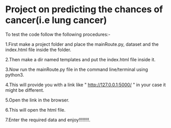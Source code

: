 # Project on predicting the chances of cancer(i.e lung cancer)
 To test the code follow the following procedures:-
 
 1.First make a project folder and place the mainRoute.py, dataset and the index.html file inside the folder.
 
 2.Then make a dir named templates and put the index.html file inside it.
 
 3.Now run the mainRoute.py  file in the command line/terminal using python3.
 
 4.This will provide you with a link like " http://127.0.0.1:5000/ " in your case it might be different.
 
 5.Open the link in the browser. 
 
 6.This will open the html file.
 
 7.Enter the required data and enjoy!!!!!!!!.
